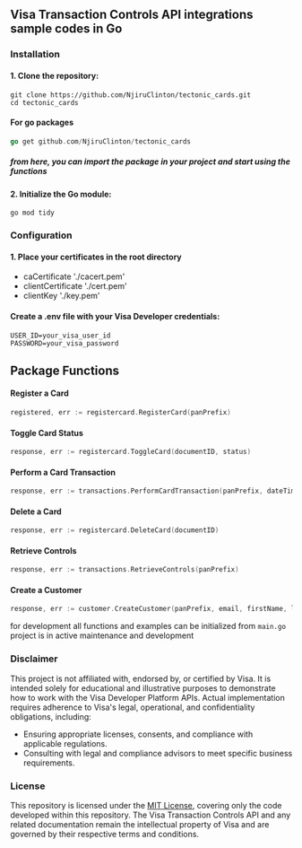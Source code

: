 ## Visa Transaction Controls API integrations sample codes in Go
### Installation
#### 1. Clone the repository:  
    git clone https://github.com/NjiruClinton/tectonic_cards.git
    cd tectonic_cards

#### For go packages
```go
go get github.com/NjiruClinton/tectonic_cards
```
##### from here, you can import the package in your project and start using the functions
#### 2. Initialize the Go module:  
    go mod tidy
### Configuration
#### 1. Place your certificates in the root directory
- caCertificate './cacert.pem'
- clientCertificate './cert.pem'
- clientKey './key.pem'

#### Create a .env file with your Visa Developer credentials:
```env
USER_ID=your_visa_user_id
PASSWORD=your_visa_password
```

## Package Functions
#### Register a Card
```go
registered, err := registercard.RegisterCard(panPrefix)
```
#### Toggle Card Status
```go
response, err := registercard.ToggleCard(documentID, status)
```
#### Perform a Card Transaction
```go
response, err := transactions.PerformCardTransaction(panPrefix, dateTimeLocal, howPresented, isDomestic)
```
#### Delete a Card
```go
response, err := registercard.DeleteCard(documentID)
```
#### Retrieve Controls
```go
response, err := transactions.RetrieveControls(panPrefix)
```
#### Create a Customer
```go
response, err := customer.CreateCustomer(panPrefix, email, firstName, lastName)
```

for development all functions and examples can be initialized from `main.go`  
project is in active maintenance and development

### Disclaimer
This project is not affiliated with, endorsed by, or certified by Visa. It is intended solely for educational and illustrative purposes to demonstrate how to work with the Visa Developer Platform APIs. Actual implementation requires adherence to Visa's legal, operational, and confidentiality obligations, including:
- Ensuring appropriate licenses, consents, and compliance with applicable regulations. 
- Consulting with legal and compliance advisors to meet specific business requirements.

### License
This repository is licensed under the [MIT License](https://github.com/NjiruClinton/tectonic_cards/blob/main/LICENSE), covering only the code developed within this repository. The Visa Transaction Controls API and any related documentation remain the intellectual property of Visa and are governed by their respective terms and conditions.